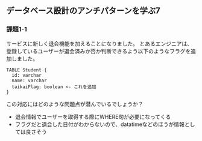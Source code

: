 ## データベース設計のアンチパターンを学ぶ7

### 課題1-1
サービスに新しく退会機能を加えることになりました。
とあるエンジニアは、登録しているユーザーが退会済みか否か判断できるよう以下のようなフラグを追加しました。
```
TABLE Student {
  id: varchar
  name: varchar
  taikaiFlag: boolean <- これを追加
}
```
この対応にはどのような問題点が潜んでいるでしょうか？

- 退会情報でユーザーを取得する際にWHERE句が必要になってくる
- フラグだと退会した日付がわからないので、datatimeなどのほうが情報としては良さそう
